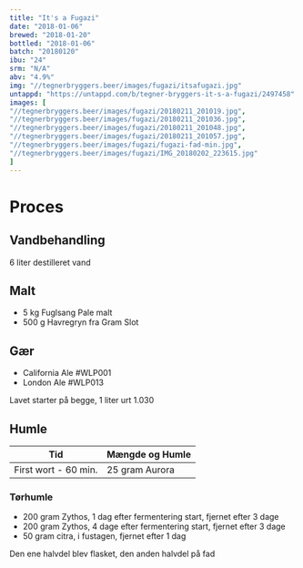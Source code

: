 ```yaml
---
title: "It's a Fugazi"
date: "2018-01-06"
brewed: "2018-01-20"
bottled: "2018-01-06"
batch: "20180120"
ibu: "24"
srm: "N/A"
abv: "4.9%"
img: "//tegnerbryggers.beer/images/fugazi/itsafugazi.jpg"
untappd: "https://untappd.com/b/tegner-bryggers-it-s-a-fugazi/2497458"
images: [
"//tegnerbryggers.beer/images/fugazi/20180211_201019.jpg",
"//tegnerbryggers.beer/images/fugazi/20180211_201036.jpg",
"//tegnerbryggers.beer/images/fugazi/20180211_201048.jpg",
"//tegnerbryggers.beer/images/fugazi/20180211_201057.jpg",
"//tegnerbryggers.beer/images/fugazi/fugazi-fad-min.jpg",
"//tegnerbryggers.beer/images/fugazi/IMG_20180202_223615.jpg"
]
---
```


# Proces

## Vandbehandling

6 liter destilleret vand

## Malt

* 5 kg Fuglsang Pale malt
* 500 g Havregryn fra Gram Slot

## Gær

* California Ale #WLP001
* London Ale #WLP013

Lavet starter på begge, 1 liter urt 1.030

## Humle

| Tid                  | Mængde og Humle |
| -------------------- | --------------- |
| First wort - 60 min. | 25 gram Aurora  |

### Tørhumle

* 200 gram Zythos, 1 dag efter fermentering start, fjernet efter 3 dage
* 200 gram Zythos, 4 dage efter fermentering start, fjernet efter 3 dage
* 50 gram citra, i fustagen, fjernet efter 1 dag

Den ene halvdel blev flasket, den anden halvdel på fad
